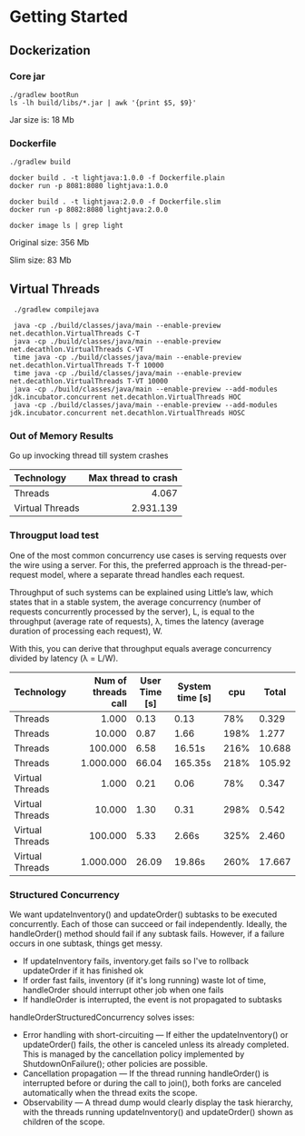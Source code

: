 # Getting Started

## Dockerization
### Core jar
```shell
./gradlew bootRun
ls -lh build/libs/*.jar | awk '{print $5, $9}'
```
Jar size is: 18 Mb

### Dockerfile
```shell
./gradlew build

docker build . -t lightjava:1.0.0 -f Dockerfile.plain
docker run -p 8081:8080 lightjava:1.0.0

docker build . -t lightjava:2.0.0 -f Dockerfile.slim
docker run -p 8082:8080 lightjava:2.0.0

docker image ls | grep light
```

Original size: 356 Mb

Slim size: 83 Mb


## Virtual Threads
```shell
 ./gradlew compilejava
 
 java -cp ./build/classes/java/main --enable-preview net.decathlon.VirtualThreads C-T
 java -cp ./build/classes/java/main --enable-preview net.decathlon.VirtualThreads C-VT
 time java -cp ./build/classes/java/main --enable-preview net.decathlon.VirtualThreads T-T 10000
 time java -cp ./build/classes/java/main --enable-preview net.decathlon.VirtualThreads T-VT 10000
 java -cp ./build/classes/java/main --enable-preview --add-modules jdk.incubator.concurrent net.decathlon.VirtualThreads HOC
 java -cp ./build/classes/java/main --enable-preview --add-modules jdk.incubator.concurrent net.decathlon.VirtualThreads HOSC
```

### Out of Memory Results

Go up invocking thread till system crashes

| Technology      |           Max thread to crash |
|:----------------|------------------------------:|
| Threads         |                         4.067 |
| Virtual Threads |                     2.931.139 |


### Througput load test

One of the most common concurrency use cases is serving requests over the wire using a server. 
For this, the preferred approach is the thread-per-request model, where a separate thread handles each request. 

Throughput of such systems can be explained using Little’s law, which states that in a stable system, 
the average concurrency (number of requests concurrently processed by the server), L, is equal to the throughput (average rate of requests), λ, times the latency (average duration of processing each request), W. 

With this, you can derive that throughput equals average concurrency divided by latency (λ = L/W).


| Technology      | Num of threads call | User Time [s] | System time [s] | cpu  | Total  |
|:----------------|--------------------:|---------------|-----------------|------|--------|
| Threads         |               1.000 | 0.13          | 0.13            | 78%  | 0.329  |
| Threads         |              10.000 | 0.87          | 1.66            | 198% | 1.277  |
| Threads         |             100.000 | 6.58          | 16.51s          | 216% | 10.688 |
| Threads         |           1.000.000 | 66.04         | 165.35s         | 218% | 105.92 |
| Virtual Threads         |               1.000 | 0.21          | 0.06            | 78%  | 0.347  |
| Virtual Threads         |              10.000 | 1.30          | 0.31            | 298% | 0.542  |
| Virtual Threads         |             100.000 | 5.33          | 2.66s           | 325% | 2.460  |
| Virtual Threads         |           1.000.000 | 26.09         | 19.86s          | 260% | 17.667 |


### Structured Concurrency

We want updateInventory() and updateOrder() subtasks to be executed concurrently.
Each of those can succeed or fail independently. Ideally, the handleOrder() method should fail if any subtask fails. However, if a failure occurs in one subtask, things get messy.

* If updateInventory fails, inventory.get fails so I've to rollback updateOrder if it has finished ok
* If order fast fails, inventory (if it's long running) waste lot of time, handleOrder should interrupt other job when one fails
* If handleOrder is interrupted, the event is not propagated to subtasks

handleOrderStructuredConcurrency solves isses:
* Error handling with short-circuiting — If either the updateInventory() or updateOrder() fails, the other is canceled unless its already completed. This is managed by the cancellation policy implemented by ShutdownOnFailure(); other policies are possible.
* Cancellation propagation — If the thread running handleOrder() is interrupted before or during the call to join(), both forks are canceled automatically when the thread exits the scope.
* Observability — A thread dump would clearly display the task hierarchy, with the threads running updateInventory() and updateOrder() shown as children of the scope.



